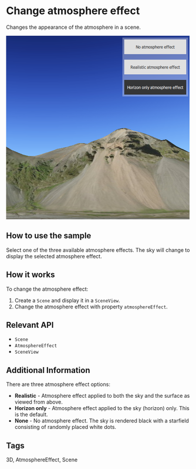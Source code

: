 # Change atmosphere effect

Changes the appearance of the atmosphere in a scene.

![](screenshot.png)

## How to use the sample

Select one of the three available atmosphere effects. The sky will change to display the selected atmosphere effect.

## How it works

To change the atmosphere effect:

1. Create a ``Scene`` and display it in a ``SceneView``.
2. Change the atmosphere effect with property ``atmosphereEffect``.

## Relevant API
- ``Scene``
- ``AtmosphereEffect``
- ``SceneView``

## Additional Information

There are three atmosphere effect options:

- **Realistic** - Atmosphere effect applied to both the sky and the surface as viewed from above.
- **Horizon only** - Atmosphere effect applied to the sky (horizon) only. This is the default.
- **None** - No atmosphere effect. The sky is rendered black with a starfield consisting of randomly placed white dots.

## Tags

3D, AtmosphereEffect, Scene
